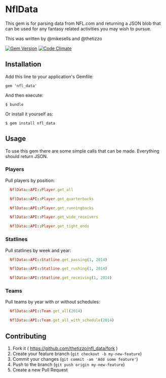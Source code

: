 # NflData

This gem is for parsing data from NFL.com and returning a JSON blob that can be used for any fantasy related activities you may wish to pursue.

This was written by @mikesells and @thetizzo

[![Gem Version](https://badge.fury.io/rb/nfl_data.svg)](http://badge.fury.io/rb/nfl_data)
[![Code Climate](https://codeclimate.com/github/thetizzo/nfl_data/badges/gpa.svg)](https://codeclimate.com/github/thetizzo/nfl_data)

## Installation

Add this line to your application's Gemfile:

    gem 'nfl_data'

And then execute:

    $ bundle

Or install it yourself as:

    $ gem install nfl_data

## Usage

To use this gem there are some simple calls that can be made.  Everything should return JSON.

### Players

Pull players by position:

```ruby
  NflData::API::Player.get_all

  NflData::API::Player.get_quarterbacks

  NflData::API::Player.get_runningbacks

  NflData::API::Player.get_wide_receivers

  NflData::API::Player.get_tight_ends
```

### Statlines

Pull statlines by week and year:

```ruby
  NflData::API::Statline.get_passing(1, 2014)

  NflData::API::Statline.get_rushing(1, 2014)

  NflData::API::Statline.get_receiving(1, 2014)
```

### Teams

Pull teams by year with or without schedules:

```ruby
  NflData::API::Team.get_all(2014)

  NflData::API::Team.get_all_with_schedule(2014)
```

## Contributing

1. Fork it ( https://github.com/thetizzo/nfl_data/fork )
2. Create your feature branch (`git checkout -b my-new-feature`)
3. Commit your changes (`git commit -am 'Add some feature'`)
4. Push to the branch (`git push origin my-new-feature`)
5. Create a new Pull Request
